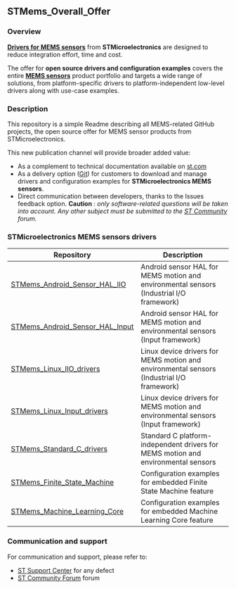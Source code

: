 
## STMems_Overall_Offer

### Overview

[**Drivers for MEMS sensors**](https://www.st.com/en/embedded-software/drivers-for-mems.html) from **STMicroelectronics** are designed to reduce integration effort, time and cost.

The offer for **open source drivers and configuration examples** covers the entire [**MEMS sensors**](www.st.com/MEMS) product portfolio and targets a wide range of solutions, from platform-specific drivers to platform-independent low-level drivers along with use-case examples.

### Description

This repository is a simple Readme describing all MEMS-related GitHub projects, the open source offer for MEMS sensor products from STMicroelectronics.

This new publication channel will provide broader added value:

- As a complement to technical documentation available on [st.com](www.st.com/MEMS)
- As a delivery option ([Git](https://git-scm.com/)) for customers to download and manage drivers and configuration examples for **STMicroelectronics MEMS sensors**.
- Direct communication between developers, thanks to the Issues feedback option. **Caution** : *only software-related questions will be taken into account. Any other subject must be submitted to the [ST Community](https://community.st.com/s/) forum.*

### STMicroelectronics MEMS sensors drivers

| Repository                                                   | Description                                                  |
| ------------------------------------------------------------ | ------------------------------------------------------------ |
| [STMems_Android_Sensor_HAL_IIO ](https://github.com/STMicroelectronics/STMems_Android_Sensor_HAL_IIO) | Android sensor HAL for MEMS motion and environmental sensors (Industrial I/O framework) |
| [STMems_Android_Sensor_HAL_Input ](https://github.com/STMicroelectronics/STMems_Android_Sensor_HAL_Input) | Android sensor HAL for MEMS motion and environmental sensors (Input framework) |
| [STMems_Linux_IIO_drivers ](https://github.com/STMicroelectronics/STMems_Linux_IIO_drivers) | Linux device drivers for MEMS motion and environmental sensors (Industrial I/O framework) |
| [STMems_Linux_Input_drivers ](https://github.com/STMicroelectronics/STMems_Linux_Input_drivers) | Linux device drivers for MEMS motion and environmental sensors (Input framework) |
| [STMems_Standard_C_drivers ](https://github.com/STMicroelectronics/STMems_Standard_C_drivers) | Standard C platform-independent drivers for MEMS motion and environmental sensors |
| [STMems_Finite_State_Machine ](https://github.com/STMicroelectronics/STMems_Finite_State_Machine) | Configuration examples for embedded Finite State Machine feature |
| [STMems_Machine_Learning_Core ](https://github.com/STMicroelectronics/STMems_Machine_Learning_Core) | Configuration examples for embedded Machine Learning Core feature |

### Communication and support

For communication and support, please refer to:

- [ST Support Center](https://my.st.com/ols#/ols/) for any defect
- [ST Community Forum](https://community.st.com/s/) forum

